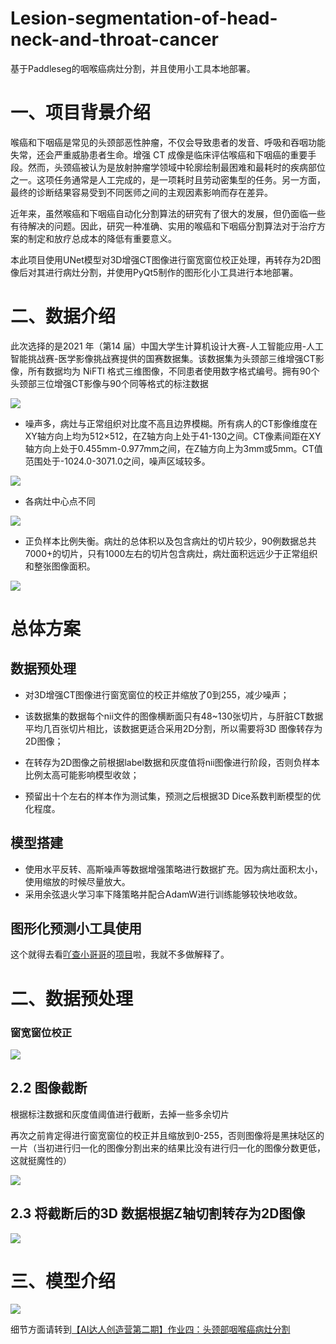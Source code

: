 # Lesion-segmentation-of-head-neck-and-throat-cancer
基于Paddleseg的咽喉癌病灶分割，并且使用小工具本地部署。

# 一、项目背景介绍
喉癌和下咽癌是常见的头颈部恶性肿瘤，不仅会导致患者的发音、呼吸和吞咽功能失常，还会严重威胁患者生命。增强 CT 成像是临床评估喉癌和下咽癌的重要手段。然而，头颈癌被认为是放射肿瘤学领域中轮廓绘制最困难和最耗时的疾病部位之一。这项任务通常是人工完成的，是一项耗时且劳动密集型的任务。另一方面，最终的诊断结果容易受到不同医师之间的主观因素影响而存在差异。

近年来，虽然喉癌和下咽癌自动化分割算法的研究有了很大的发展，但仍面临一些有待解决的问题。因此，研究一种准确、实用的喉癌和下咽癌分割算法对于治疗方案的制定和放疗总成本的降低有重要意义。

本此项目使用UNet模型对3D增强CT图像进行窗宽窗位校正处理，再转存为2D图像后对其进行病灶分割，并使用PyQt5制作的图形化小工具进行本地部署。

# 二、数据介绍

此次选择的是2021 年（第14 届）中国大学生计算机设计大赛-人工智能应用-人工智能挑战赛-医学影像挑战赛提供的国赛数据集。该数据集为头颈部三维增强CT影像，所有数据均为 NiFTI 格式三维图像，不同患者使用数字格式编号。拥有90个头颈部三位增强CT影像与90个同等格式的标注数据

![](https://ai-studio-static-online.cdn.bcebos.com/b352df19314b42f78887ea949d050596f581cc4f4f724a3384b2066ad05882fe)


* 噪声多，病灶与正常组织对比度不高且边界模糊。所有病人的CT影像维度在XY轴方向上均为512×512，在Z轴方向上处于41-130之间。CT像素间距在XY轴方向上处于0.455mm-0.977mm之间，在Z轴方向上为3mm或5mm。CT值范围处于-1024.0-3071.0之间，噪声区域较多。

![](https://ai-studio-static-online.cdn.bcebos.com/fb1a712865244efd8c7e0b1fef7df350087b3e886fd14225a23dcd92a4b13bd7)


* 各病灶中心点不同

![](https://ai-studio-static-online.cdn.bcebos.com/e9c968a9c87f47d4b191bb92bef11bda00d44b79235b416b9d677a8214a94542)


* 正负样本比例失衡。病灶的总体积以及包含病灶的切片较少，90例数据总共7000+的切片，只有1000左右的切片包含病灶，病灶面积远远少于正常组织和整张图像面积。

![](https://ai-studio-static-online.cdn.bcebos.com/ee0cf7a51be4476d970d172defec597e275c20ab0b464444b0dbec1580c14ae7)


# **总体方案**

## 数据预处理
* 对3D增强CT图像进行窗宽窗位的校正并缩放了0到255，减少噪声；

* 该数据集的数据每个nii文件的图像横断面只有48~130张切片，与肝脏CT数据平均几百张切片相比，该数据更适合采用2D分割，所以需要将3D 图像转存为2D图像；

* 在转存为2D图像之前根据label数据和灰度值将nii图像进行阶段，否则负样本比例太高可能影响模型收敛；

* 预留出十个左右的样本作为测试集，预测之后根据3D Dice系数判断模型的优化程度。

## 模型搭建
* 使用水平反转、高斯噪声等数据增强策略进行数据扩充。因为病灶面积太小，使用缩放的时候尽量放大。
* 采用余弦退火学习率下降策略并配合AdamW进行训练能够较快地收敛。

## 图形化预测小工具使用
这个就得去看[吖查小哥哥](https://aistudio.baidu.com/aistudio/personalcenter/thirdview/181096)的[项目](https://aistudio.baidu.com/aistudio/projectdetail/2574999)啦，我就不多做解释了。

# 二、数据预处理

### 窗宽窗位校正

![](https://ai-studio-static-online.cdn.bcebos.com/2cca0eb9615e45fbb63a0e1fc7b42288fd18482905ab493f8da81e73d2b5cf17)


## 2.2 图像截断
根据标注数据和灰度值阈值进行截断，去掉一些多余切片

再次之前肯定得进行窗宽窗位的校正并且缩放到0-255，否则图像将是黑抹哒区的一片（当初进行归一化的图像分割出来的结果比没有进行归一化的图像分数更低，这就挺魔性的）

![](https://ai-studio-static-online.cdn.bcebos.com/6c3a4d32a8c146d1b7efb5502097e88c1b069b95c44e4055bbd4fb5c03a8b388)


## 2.3 将截断后的3D 数据根据Z轴切割转存为2D图像

![](https://ai-studio-static-online.cdn.bcebos.com/f4143047517d4f62b1bf5f150703e13b4296fd03430d41af8fc2d4284520dcc8)


# 三、模型介绍
![](https://ai-studio-static-online.cdn.bcebos.com/507ad8a1546c436ca506c9b91b2019d664fa7a88735c45048b70558989090cde)

细节方面请转到[【AI达人创造营第二期】作业四：头颈部咽喉癌病灶分割](https://aistudio.baidu.com/aistudio/projectdetail/3527063)
